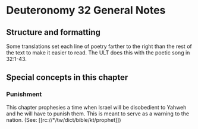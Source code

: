 # Deuteronomy 32 General Notes
## Structure and formatting

Some translations set each line of poetry farther to the right than the rest of the text to make it easier to read. The ULT does this with the poetic song in 32:1-43.

## Special concepts in this chapter

### Punishment
This chapter prophesies a time when Israel will be disobedient to Yahweh and he will have to punish them. This is meant to serve as a warning to the nation. (See: [[rc://*/tw/dict/bible/kt/prophet]])